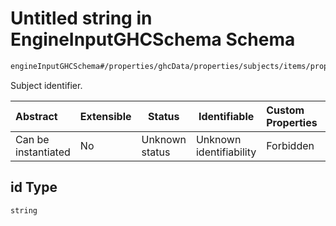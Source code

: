 # Untitled string in EngineInputGHCSchema Schema

```txt
engineInputGHCSchema#/properties/ghcData/properties/subjects/items/properties/id
```

Subject identifier.


| Abstract            | Extensible | Status         | Identifiable            | Custom Properties | Additional Properties | Access Restrictions | Defined In                                                         |
| :------------------ | ---------- | -------------- | ----------------------- | :---------------- | --------------------- | ------------------- | ------------------------------------------------------------------ |
| Can be instantiated | No         | Unknown status | Unknown identifiability | Forbidden         | Allowed               | none                | [ghc.schema.json\*](../out/ghc.schema.json "open original schema") |

## id Type

`string`

